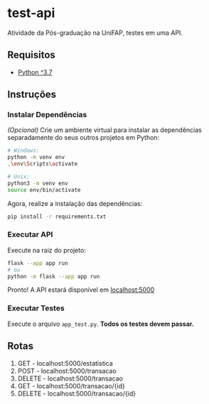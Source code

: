 # test-api
Atividade da Pós-graduação na UniFAP, testes em uma API.

## Requisitos

- [Python ^3.7](https://www.python.org/downloads/)

## Instruções

### Instalar Dependências

_(Opcional)_ Crie um ambiente virtual para instalar as dependências separadamente do seus outros projetos em Python:

  ```bash
  # Windows:
  python -m venv env
  .\env\Scripts\activate

  # Unix:
  python3 -m venv env
  source env/bin/activate
  ```

Agora, realize a instalação das dependências:

  ```bash
  pip install -r requirements.txt
  ```

### Executar API

Execute na raiz do projeto:
  
  ```bash
  flask --app app run
  # ou
  python -m flask --app app run
  ```

Pronto! A API estará disponível em [localhost:5000](localhost:5000)

### Executar Testes

Execute o arquivo `app_test.py`. **Todos os testes devem passar.**

## Rotas

1. GET - localhost:5000/estatistica
2. POST - localhost:5000/transacao
3. DELETE - localhost:5000/transacao
4. GET - localhost:5000/transacao/{id}
5. DELETE - localhost:5000/transacao/{id}